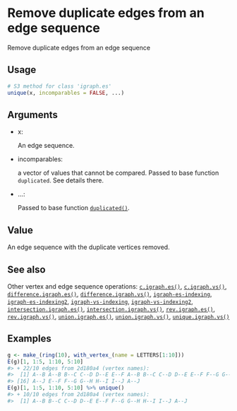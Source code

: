 # Remove duplicate edges from an edge sequence

Remove duplicate edges from an edge sequence

## Usage

``` r
# S3 method for class 'igraph.es'
unique(x, incomparables = FALSE, ...)
```

## Arguments

- x:

  An edge sequence.

- incomparables:

  a vector of values that cannot be compared. Passed to base function
  `duplicated`. See details there.

- ...:

  Passed to base function
  [`duplicated()`](https://rdrr.io/r/base/duplicated.html).

## Value

An edge sequence with the duplicate vertices removed.

## See also

Other vertex and edge sequence operations:
[`c.igraph.es()`](https://r.igraph.org/reference/c.igraph.es.md),
[`c.igraph.vs()`](https://r.igraph.org/reference/c.igraph.vs.md),
[`difference.igraph.es()`](https://r.igraph.org/reference/difference.igraph.es.md),
[`difference.igraph.vs()`](https://r.igraph.org/reference/difference.igraph.vs.md),
[`igraph-es-indexing`](https://r.igraph.org/reference/igraph-es-indexing.md),
[`igraph-es-indexing2`](https://r.igraph.org/reference/igraph-es-indexing2.md),
[`igraph-vs-indexing`](https://r.igraph.org/reference/igraph-vs-indexing.md),
[`igraph-vs-indexing2`](https://r.igraph.org/reference/igraph-vs-indexing2.md),
[`intersection.igraph.es()`](https://r.igraph.org/reference/intersection.igraph.es.md),
[`intersection.igraph.vs()`](https://r.igraph.org/reference/intersection.igraph.vs.md),
[`rev.igraph.es()`](https://r.igraph.org/reference/rev.igraph.es.md),
[`rev.igraph.vs()`](https://r.igraph.org/reference/rev.igraph.vs.md),
[`union.igraph.es()`](https://r.igraph.org/reference/union.igraph.es.md),
[`union.igraph.vs()`](https://r.igraph.org/reference/union.igraph.vs.md),
[`unique.igraph.vs()`](https://r.igraph.org/reference/unique.igraph.vs.md)

## Examples

``` r
g <- make_(ring(10), with_vertex_(name = LETTERS[1:10]))
E(g)[1, 1:5, 1:10, 5:10]
#> + 22/10 edges from 2d180a4 (vertex names):
#>  [1] A--B A--B B--C C--D D--E E--F A--B B--C C--D D--E E--F F--G G--H H--I I--J
#> [16] A--J E--F F--G G--H H--I I--J A--J
E(g)[1, 1:5, 1:10, 5:10] %>% unique()
#> + 10/10 edges from 2d180a4 (vertex names):
#>  [1] A--B B--C C--D D--E E--F F--G G--H H--I I--J A--J
```
